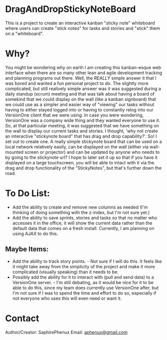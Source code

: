 # DragAndDropStickyNoteBoard
This is a project to create an interactive kanban "sticky note" whiteboard where users can create "stick notes" for tasks and stories and "stick" them on a "whiteboard".

# Why?
You might be wondering why on earth I am creating this kanban-esque web interface when there are so many other lean and agile development tracking and planning programs out there. Well, the <i>REALLY</i> simple answer it that I was bored and wanted a fun personal project to do. The slightly more complicated, but still realively simple answer was it was suggested during a daily standup (scrum) meeting and that was talk about having a board of somekind that we could display on the wall (like a kanban signboard) that we could use as a simpler and easier way of "viewing" our tasks without having to either stayed logged into or having to constantly relog into our VersionOne client that we were using. In case you were wondering, VersionOne was a company wide thing and they wanted everyone to use it. So, at that particular meeting, it was suggested that we have something on the wall to display our current tasks and stories. I thought, 'why not create an interactive "stickynote board" that has drag and drop capability?'. So! I set out to create one. A really simple stickynote board that can be used on a local network relatively easily, can be displayed on the wall (either via wall-mounted screen or projector) and can be updated by anyone who needs to by going to the stickynote url? I hope to later set it up so that if you have it displayed on a large touchscreen, you will be able to intact with it via the drag and drop functionality of the "StickyNotes", but that's further down the road.

# To Do List:
+ Add the ability to create and remove new columns as needed (I'm thinking of doing something with the z-index, but I'm not sure yet.)
+ Add the ability to save sprints, stories and tasks so that no matter who accesses it in the office, it will show the current data rather than the default data that comes on a fresh install. Currently, I am planning on using AJAX to do this.

## Maybe Items:
+ Add the ability to track story points. - Not sure if I will do this. It feels like it might take away from the simplicity of the project and make it more complicated (visually speaking) than it needs to be.
+ Possibly add the ability for it to interact with (pull and send data) to a VersionOne server. - I'm still debating, as it would be nice for it to be able to do this, since my team does currently use VersionOne after, but I'm not sure if I was to spend the time and effort to do so, especially if not everyone who uses this will even need or want it.

# Contact
Author/Creator: SaphirePhenux
Email: aphenux@gmail.com